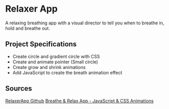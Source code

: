 # Relaxer App

A relaxing breathing app with a visual director to tell you when to breathe in, hold and breathe out.

## Project Specifications

- Create circle and gradient circle with CSS
- Create and animate pointer (Small circle)
- Create grow and shrink animations
- Add JavaScript to create the breath animation effect

## Sources
[RelaxerApp Github](https://github.com/bradtraversy/vanillawebprojects/blob/master/relaxer-app/README.md)
[Breathe & Relax App - JavaScript & CSS Animations](https://www.youtube.com/watch?v=l-1ZrU6avzI)